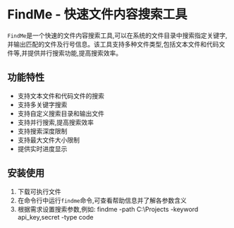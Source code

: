 # FindMe - 快速文件内容搜索工具



`FindMe`是一个快速的文件内容搜索工具,可以在系统的文件目录中搜索指定关键字,并输出匹配的文件及行号信息。该工具支持多种文件类型,包括文本文件和代码文件等,并提供并行搜索功能,提高搜索效率。

## 功能特性

- 支持文本文件和代码文件的搜索
- 支持多关键字搜索
- 支持自定义搜索目录和输出文件
- 支持并行搜索,提高搜索效率
- 支持搜索深度限制
- 支持最大文件大小限制
- 提供实时进度显示

## 安装使用

1. 下载可执行文件
2. 在命令行中运行`findme`命令,可查看帮助信息并了解各参数含义
3. 根据需求设置搜索参数,例如:
findme -path C:\Projects -keyword api_key,secret -type code
